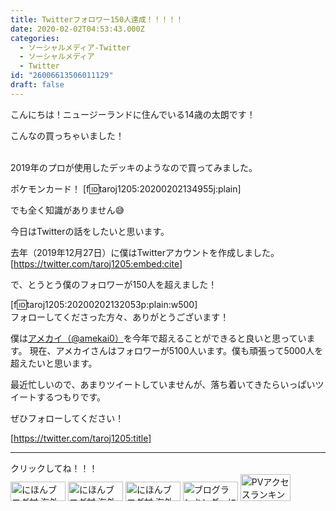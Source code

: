 ```yaml
---
title: Twitterフォロワー150人達成！！！！！
date: 2020-02-02T04:53:43.000Z
categories:
  - ソーシャルメディア-Twitter
  - ソーシャルメディア
  - Twitter
id: "26006613506011129"
draft: false
---
```

こんにちは！ニュージーランドに住んでいる14歳の太朗です！

こんなの買っちゃいました！

<br />2019年のプロが使用したデッキのようなので買ってみました。

ポケモンカード！
[f:id:taroj1205:20200202134955j:plain]

でも全く知識がありません😅



今日はTwitterの話をしたいと思います。


<!-- more -->


去年（2019年12月27日）に僕はTwitterアカウントを作成しました。
[https://twitter.com/taroj1205:embed:cite]

で、とうとう僕のフォロワーが150人を超えました！

[f:id:taroj1205:20200202132053p:plain:w500]<br />
フォローしてくださった方々、ありがとうございます！

僕は[アメカイ（@amekai0）](https://twitter.com/amekai0)を今年で超えることができると良いと思っています。
現在、アメカイさんはフォロワーが5100人います。僕も頑張って5000人を超えたいと思います。

最近忙しいので、あまりツイートしていませんが、落ち着いてきたらいっぱいツイートするつもりです。

ぜひフォローしてください！


[https://twitter.com/taroj1205:title]


<hr />
クリックしてね！！！<br />
<a href="https://overseas.blogmura.com/ranking/in?p_cid=10927073" target="_blank" ><img src="https://b.blogmura.com/overseas/88_31.gif" width="88" height="31" border="0" alt="にほんブログ村 海外生活ブログへ" /></a>
<a href="https://overseas.blogmura.com/cebu/ranking/in?p_cid=10927073" target="_blank" ><img src="https://b.blogmura.com/overseas/cebu/88_31.gif" width="88" height="31" border="0" alt="にほんブログ村 海外生活ブログ セブ島情報へ" /></a>
<a href="https://overseas.blogmura.com/newzealand/ranking/in?p_cid=10927073" target="_blank" ><img src="https://b.blogmura.com/overseas/newzealand/88_31.gif" width="88" height="31" border="0" alt="にほんブログ村 海外生活ブログ ニュージーランド情報へ" /></a>
<a href="https://blogmura.com/ranking/in?p_cid=10927073" target="_blank"><img src="https://b.blogmura.com/88_31.gif" width="88" height="31" border="0" alt="ブログランキング・にほんブログ村へ" /></a>
<a href="https://blogmura.com/profiles/10927073?p_cid=10927073"><img src="https://blogparts.blogmura.com/parts_image/user/pv10927073.gif"  width="80" height="43.5" border="0" alt="PVアクセスランキング にほんブログ村" /></a>
